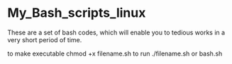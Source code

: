 # My_Bash_scripts_linux
These are a set of bash codes, which will enable you to tedious works in a very short period of time. 

to make executable chmod +x filename.sh
to run ./filename.sh or bash.sh
